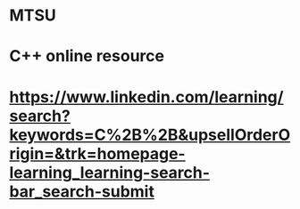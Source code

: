 # MTSU

# C++ online resource
# https://www.linkedin.com/learning/search?keywords=C%2B%2B&upsellOrderOrigin=&trk=homepage-learning_learning-search-bar_search-submit
